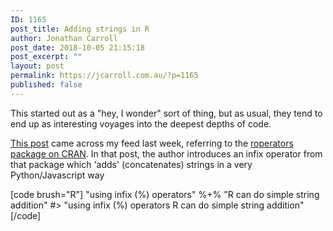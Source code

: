 ```yaml
---
ID: 1165
post_title: Adding strings in R
author: Jonathan Carroll
post_date: 2018-10-05 21:15:18
post_excerpt: ""
layout: post
permalink: https://jcarroll.com.au/?p=1165
published: false
---
```

This started out as a "hey, I wonder" sort of thing, but as usual, they tend to end up as interesting voyages into the deepest depths of code.

<!--more-->

<a href="http://www.happylittlescripts.com/2018/09/make-your-r-code-nicer-with-roperators.html">This post</a> came across my feed last week, referring to the <a href="https://cran.r-project.org/package=roperators">roperators package on CRAN</a>. In that post, the author introduces an infix operator from that package which 'adds' (concatenates) strings in a very Python/Javascript way

[code brush="R"]
&quot;using infix (%) operators&quot; %+% &quot;R can do simple string addition&quot;
#&gt; &quot;using infix (%) operators R can do simple string addition&quot;
[/code]